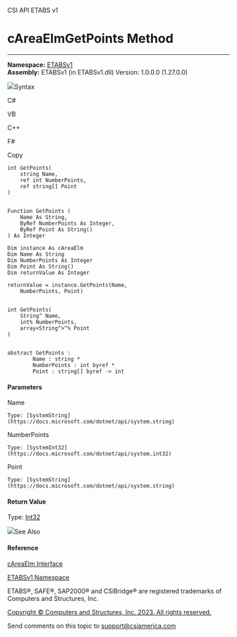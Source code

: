 ﻿

CSI API ETABS v1

# cAreaElmGetPoints Method  
  
---  
  
**Namespace:** [ETABSv1](2780f1b8-2033-5289-2298-1cdb2a7508d9.htm)  
**Assembly:** ETABSv1 (in ETABSv1.dll) Version: 1.0.0.0 (1.27.0.0)

![](../icons/SectionExpanded.png)Syntax

C#

VB

C++

F#

Copy

    
    
    int GetPoints(
    	string Name,
    	ref int NumberPoints,
    	ref string[] Point
    )
    
    
    Function GetPoints ( 
    	Name As String,
    	ByRef NumberPoints As Integer,
    	ByRef Point As String()
    ) As Integer
    
    Dim instance As cAreaElm
    Dim Name As String
    Dim NumberPoints As Integer
    Dim Point As String()
    Dim returnValue As Integer
    
    returnValue = instance.GetPoints(Name, 
    	NumberPoints, Point)
    
    
    int GetPoints(
    	String^ Name, 
    	int% NumberPoints, 
    	array<String^>^% Point
    )
    
    
    abstract GetPoints : 
            Name : string * 
            NumberPoints : int byref * 
            Point : string[] byref -> int 
    

#### Parameters

Name

    Type: [SystemString](https://docs.microsoft.com/dotnet/api/system.string)  

NumberPoints

    Type: [SystemInt32](https://docs.microsoft.com/dotnet/api/system.int32)  

Point

    Type: [SystemString](https://docs.microsoft.com/dotnet/api/system.string)  

#### Return Value

Type: [Int32](https://docs.microsoft.com/dotnet/api/system.int32)

![](../icons/SectionExpanded.png)See Also

#### Reference

[cAreaElm Interface](acb57064-1690-8643-a153-8afe57d5852d.htm)

[ETABSv1 Namespace](2780f1b8-2033-5289-2298-1cdb2a7508d9.htm)

ETABS®, SAFE®, SAP2000® and CSiBridge® are registered trademarks of Computers
and Structures, Inc.  

[Copyright © Computers and Structures, Inc. 2023. All rights
reserved.](http://www.csiamerica.com)

Send comments on this topic to
[support@csiamerica.com](mailto:support%40csiamerica.com?Subject=CSI%20API%20ETABS%20v1)

